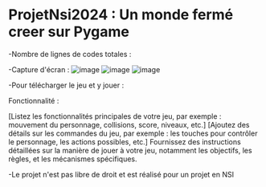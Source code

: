 # ProjetNsi2024 : Un monde fermé creer sur Pygame 
-Nombre de lignes de codes totales : 

-Capture d'écran : 
![image](https://github.com/EvanMyDu/ProjetNsi2024/assets/160437266/7cd610c0-502c-4397-812f-294b6b032483)
![image](https://github.com/EvanMyDu/ProjetNsi2024/assets/160437266/d76214d2-0042-484c-aac6-cac20a81659c)
![image](https://github.com/EvanMyDu/ProjetNsi2024/assets/160437266/395656ca-36e8-4842-a791-47b4cb5b59e7)






-Pour télécharger le jeu et y jouer :



Fonctionnalité :

[Listez les fonctionnalités principales de votre jeu, par exemple : mouvement du personnage, collisions, score, niveaux, etc.]
[Ajoutez des détails sur les commandes du jeu, par exemple : les touches pour contrôler le personnage, les actions possibles, etc.]
Fournissez des instructions détaillées sur la manière de jouer à votre jeu, notamment les objectifs, les règles, et les mécanismes spécifiques.


    

-Le projet n'est pas libre de droit et est réalisé pour un projet en NSI




